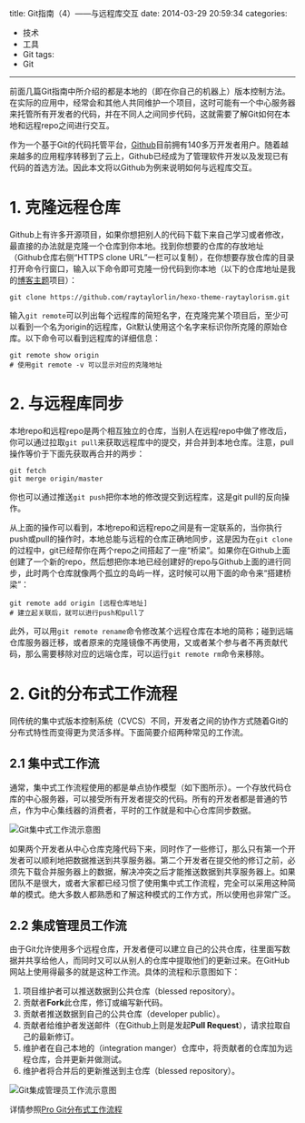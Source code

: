 title: Git指南（4）——与远程库交互
date: 2014-03-29 20:59:34
categories:
- 技术
- 工具
- Git
tags:
- Git
---

前面几篇Git指南中所介绍的都是本地的（即在你自己的机器上）版本控制方法。在实际的应用中，经常会和其他人共同维护一个项目，这时可能有一个中心服务器来托管所有开发者的代码，并在不同人之间同步代码，这就需要了解Git如何在本地和远程repo之间进行交互。

作为一个基于Git的代码托管平台，[Github](https://github.com)目前拥有140多万开发者用户。随着越来越多的应用程序转移到了云上，Github已经成为了管理软件开发以及发现已有代码的首选方法。因此本文将以Github为例来说明如何与远程库交互。

<!-- more -->

# 1. 克隆远程仓库

Github上有许多开源项目，如果你想把别人的代码下载下来自己学习或者修改，最直接的办法就是克隆一个仓库到你本地。找到你想要的仓库的存放地址（Github仓库右侧“HTTPS clone URL”一栏可以复制），在你想要存放仓库的目录打开命令行窗口，输入以下命令即可克隆一份代码到你本地（以下的仓库地址是我的[博客主题](https://github.com/raytaylorlin/hexo-theme-raytaylorism)项目）：

    git clone https://github.com/raytaylorlin/hexo-theme-raytaylorism.git

输入`git remote`可以列出每个远程库的简短名字，在克隆完某个项目后，至少可以看到一个名为origin的远程库，Git默认使用这个名字来标识你所克隆的原始仓库。以下命令可以看到远程库的详细信息：

    git remote show origin
    # 使用git remote -v 可以显示对应的克隆地址

# 2. 与远程库同步

本地repo和远程repo是两个相互独立的仓库，当别人在远程repo中做了修改后，你可以通过拉取`git pull`来获取远程库中的提交，并合并到本地仓库。注意，pull操作等价于下面先获取再合并的两步：

    git fetch
    git merge origin/master

你也可以通过推送`git push`把你本地的修改提交到远程库，这是git pull的反向操作。

从上面的操作可以看到，本地repo和远程repo之间是有一定联系的，当你执行push或pull的操作时，本地总能与远程的仓库正确地同步，这是因为在`git clone`的过程中，git已经帮你在两个repo之间搭起了一座“桥梁”。如果你在Github上面创建了一个新的repo，然后想把你本地已经创建好的repo与Github上面的进行同步，此时两个仓库就像两个孤立的岛屿一样，这时候可以用下面的命令来“搭建桥梁”：

    git remote add origin [远程仓库地址]
    # 建立起关联后，就可以进行push和pull了

此外，可以用`git remote rename`命令修改某个远程仓库在本地的简称；碰到远端仓库服务器迁移，或者原来的克隆镜像不再使用，又或者某个参与者不再贡献代码，那么需要移除对应的远端仓库，可以运行`git remote rm`命令来移除。

# 2. Git的分布式工作流程

同传统的集中式版本控制系统（CVCS）不同，开发者之间的协作方式随着Git的分布式特性而变得更为灵活多样。下面简要介绍两种常见的工作流。

## 2.1 集中式工作流

通常，集中式工作流程使用的都是单点协作模型（如下图所示）。一个存放代码仓库的中心服务器，可以接受所有开发者提交的代码。所有的开发者都是普通的节点，作为中心集线器的消费者，平时的工作就是和中心仓库同步数据。

![Git集中式工作流示意图](http://raytaylorlin-blog.qiniudn.com/image/git/Git%E9%9B%86%E4%B8%AD%E5%BC%8F%E5%B7%A5%E4%BD%9C%E6%B5%81%E7%A4%BA%E6%84%8F%E5%9B%BE.png)

如果两个开发者从中心仓库克隆代码下来，同时作了一些修订，那么只有第一个开发者可以顺利地把数据推送到共享服务器。第二个开发者在提交他的修订之前，必须先下载合并服务器上的数据，解决冲突之后才能推送数据到共享服务器上。如果团队不是很大，或者大家都已经习惯了使用集中式工作流程，完全可以采用这种简单的模式。绝大多数人都熟悉和了解这种模式的工作方式，所以使用也非常广泛。

## 2.2 集成管理员工作流

由于Git允许使用多个远程仓库，开发者便可以建立自己的公共仓库，往里面写数据并共享给他人，而同时又可以从别人的仓库中提取他们的更新过来。在GitHub网站上使用得最多的就是这种工作流。具体的流程和示意图如下：

1. 项目维护者可以推送数据到公共仓库（blessed repository）。
2. 贡献者**Fork**此仓库，修订或编写新代码。
3. 贡献者推送数据到自己的公共仓库（developer public）。
4. 贡献者给维护者发送邮件（在Github上则是发起**Pull Request**），请求拉取自己的最新修订。
5. 维护者在自己本地的（integration manger）仓库中，将贡献者的仓库加为远程仓库，合并更新并做测试。
6. 维护者将合并后的更新推送到主仓库（blessed repository）。

![Git集成管理员工作流示意图](http://raytaylorlin-blog.qiniudn.com/image/git/Git%E9%9B%86%E6%88%90%E7%AE%A1%E7%90%86%E5%91%98%E5%B7%A5%E4%BD%9C%E6%B5%81%E7%A4%BA%E6%84%8F%E5%9B%BE.png)

详情参照[Pro Git分布式工作流程](http://iissnan.com/progit/html/zh/ch5_1.html)